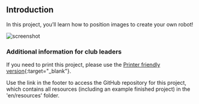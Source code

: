 ## Introduction

In this project, you’ll learn how to position images to create your own robot!

![screenshot](images/robot-final.png)

### Additional information for club leaders

If you need to print this project, please use the [Printer friendly version](https://projects.raspberrypi.org/en/projects/build-a-robot/print){:target="_blank"}.


Use the link in the footer to access the GitHub repository for this project, which contains all resources (including an example finished project) in the 'en/resources' folder.